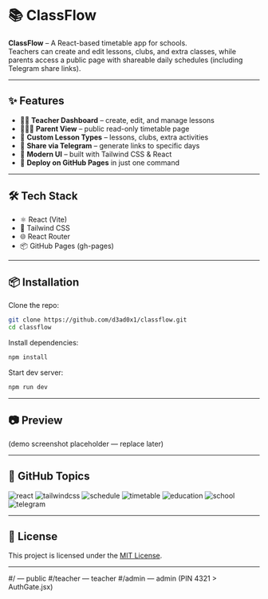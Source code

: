 # 📚 ClassFlow

**ClassFlow** – A React-based timetable app for schools.  
Teachers can create and edit lessons, clubs, and extra classes, while parents access a public page with shareable daily schedules (including Telegram share links).  

---

## ✨ Features
- 👩‍🏫 **Teacher Dashboard** – create, edit, and manage lessons  
- 👨‍👩‍👧 **Parent View** – public read-only timetable page  
- 📅 **Custom Lesson Types** – lessons, clubs, extra activities  
- 🔗 **Share via Telegram** – generate links to specific days  
- 🎨 **Modern UI** – built with Tailwind CSS & React  
- 🚀 **Deploy on GitHub Pages** in just one command  

---

## 🛠️ Tech Stack
- ⚛️ React (Vite)  
- 🎨 Tailwind CSS  
- 🌐 React Router  
- 📦 GitHub Pages (gh-pages)  

---

## 📦 Installation

Clone the repo:
```bash
git clone https://github.com/d3ad0x1/classflow.git
cd classflow
```

Install dependencies:
```bash
npm install
```
Start dev server:
```bash
npm run dev
```

---

## 📷 Preview
(demo screenshot placeholder — replace later)

---

## 🔖 GitHub Topics

![react](https://img.shields.io/badge/topic-react-blue?logo=react)
![tailwindcss](https://img.shields.io/badge/topic-tailwindcss-38B2AC?logo=tailwind-css)
![schedule](https://img.shields.io/badge/topic-schedule-purple)
![timetable](https://img.shields.io/badge/topic-timetable-orange)
![education](https://img.shields.io/badge/topic-education-green)
![school](https://img.shields.io/badge/topic-school-yellow)
![telegram](https://img.shields.io/badge/topic-telegram-2CA5E0?logo=telegram)

---

## 📜 License
This project is licensed under the [MIT License](LICENSE).


---

#/ — public
#/teacher — teacher
#/admin — admin (PIN 4321 > AuthGate.jsx)

